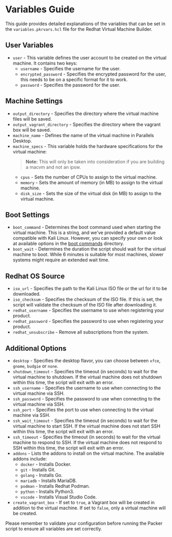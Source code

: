 # Variables Guide

This guide provides detailed explanations of the variables that can be set in the `variables.pkrvars.hcl` file for the Redhat Virtual Machine Builder.

## User Variables

* `user` - This variable defines the user account to be created on the virtual machine. It contains two keys:
  * `username` - Specifies the username for the user.
  * `encrypted_password` - Specifies the encrypted password for the user, this needs to be on a specific format for it to work.
  * `password` - Specifies the password for the user.

## Machine Settings

* `output_directory` - Specifies the directory where the virtual machine files will be saved.
* `output_vagrant_directory` - Specifies the directory where the vagrant box will be saved.
* `machine_name` - Defines the name of the virtual machine in Parallels Desktop.
* `machine_specs` - This variable holds the hardware specifications for the virtual machine:  
  > **Note:** This will only be taken into consideration if you are building a macvm and not an ipsw.
  * `cpus` - Sets the number of CPUs to assign to the virtual machine.
  * `memory` - Sets the amount of memory (in MB) to assign to the virtual machine.
  * `disk_size` - Sets the size of the virtual disk (in MB) to assign to the virtual machine.

## Boot Settings

* `boot_command` - Determines the boot command used when starting the virtual machine. This is a string, and we've provided a default value compatible with Kali Linux. However, you can specify your own or look at available options in the [boot commands](./boot_commands/index.md) directory.
* `boot_wait` - Determines the duration the script should wait for the virtual machine to boot. While 6 minutes is suitable for most machines, slower systems might require an extended wait time.

## Redhat OS Source

* `iso_url` - Specifies the path to the Kali Linux ISO file or the url for it to be downloaded.
* `iso_checksum` - Specifies the checksum of the ISO file. If this is set, the script will validate the checksum of the ISO file after downloading it.
* `redhat_username` - Specifies the username to use when registering your product.
* `redhat_password` - Specifies the password to use when registering your product.
* `redhat_unsubscribe` - Remove all subscriptions from the system.

## Additional Options

* `desktop` - Specifies the desktop flavor, you can choose between ```xfce```, ```gnome```, ```budgie``` or ```none```.
* `shutdown_timeout` - Specifies the timeout (in seconds) to wait for the virtual machine to shutdown. If the virtual machine does not shutdown within this time, the script will exit with an error.
* `ssh_username` - Specifies the username to use when connecting to the virtual machine via SSH.
* `ssh_password` - Specifies the password to use when connecting to the virtual machine via SSH.
* `ssh_port` - Specifies the port to use when connecting to the virtual machine via SSH.
* `ssh_wait_timeout` - Specifies the timeout (in seconds) to wait for the virtual machine to start SSH. If the virtual machine does not start SSH within this time, the script will exit with an error.
* `ssh_timeout` - Specifies the timeout (in seconds) to wait for the virtual machine to respond to SSH. If the virtual machine does not respond to SSH within this time, the script will exit with an error.
* `addons` - Lists the addons to install on the virtual machine. The available addons include:
  * `docker` - Installs Docker.
  * `git` - Installs Git.
  * `golang` - Installs Go.
  * `mariadb` - Installs MariaDB.
  * `podman` - Installs Redhat Podman.
  * `python` - Installs Python3.
  * `vscode` - Installs Visual Studio Code.
* `create_vagrant_box` - If set to `true`, a Vagrant box will be created in addition to the virtual machine. If set to `false`, only a virtual machine will be created.

Please remember to validate your configuration before running the Packer script to ensure all variables are set correctly.
